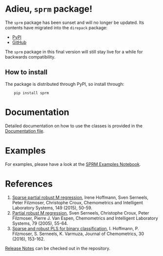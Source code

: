 Adieu, `sprm` package!
======================
The `sprm` package has been sunset and will no longer be updated. 
Its contents have migrated into the `direpack` package: 
- [PyPI](https://pypi.org/project/direpack/) 
- [GitHub](https://github.com/SvenSerneels/direpack)

The `sprm` package in this final version will still stay live for a while for backwards compatibility.

How to install
--------------
The package is distributed through PyPI, so install through: 
        
        pip install sprm 
        
Documentation
=============
Detailed documentation on how to use the classes is provided in the [Documentation file](https://github.com/SvenSerneels/sprm/blob/master/docs/sprm.md).


Examples
========
For examples, please have a look at the [SPRM Examples Notebook](https://github.com/SvenSerneels/sprm/blob/master/examples/sprm_example.ipynb).
  
        
References
==========
1. [Sparse partial robust M regression](https://www.sciencedirect.com/science/article/abs/pii/S0169743915002440), Irene Hoffmann, Sven Serneels, Peter Filzmoser, Christophe Croux, Chemometrics and Intelligent Laboratory Systems, 149 (2015), 50-59.
2. [Partial robust M regression](https://doi.org/10.1016/j.chemolab.2005.04.007), Sven Serneels, Christophe Croux, Peter Filzmoser, Pierre J. Van Espen, Chemometrics and Intelligent Laboratory Systems, 79 (2005), 55-64.
3. [Sparse and robust PLS for binary classification](https://onlinelibrary.wiley.com/doi/abs/10.1002/cem.2775), I. Hoffmann, P. Filzmoser, S. Serneels, K. Varmuza, Journal of Chemometrics, 30 (2016), 153-162.
        
[Release Notes](https://github.com/SvenSerneels/sprm/blob/master/SPRM_Release_Notes.md) can be checked out in the repository.  
